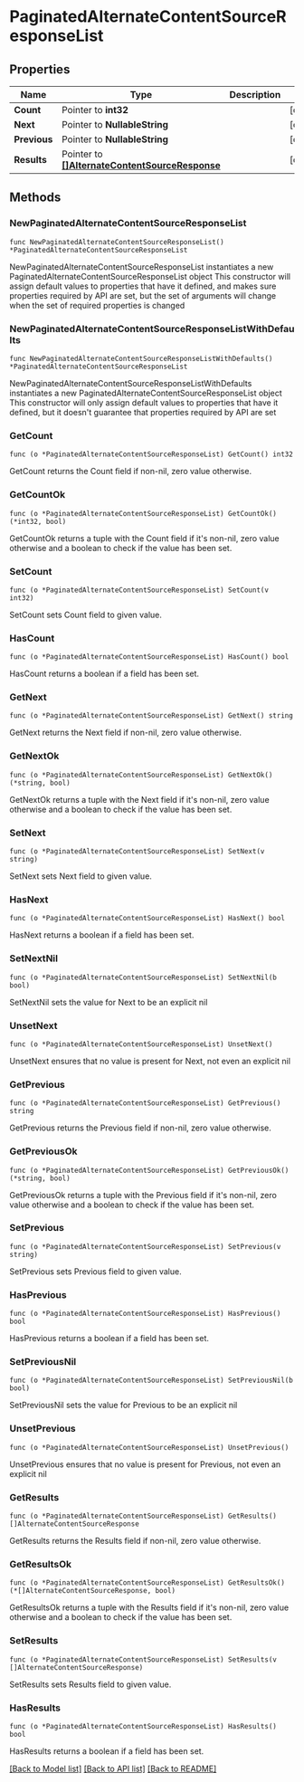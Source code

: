 # PaginatedAlternateContentSourceResponseList

## Properties

Name | Type | Description | Notes
------------ | ------------- | ------------- | -------------
**Count** | Pointer to **int32** |  | [optional] 
**Next** | Pointer to **NullableString** |  | [optional] 
**Previous** | Pointer to **NullableString** |  | [optional] 
**Results** | Pointer to [**[]AlternateContentSourceResponse**](AlternateContentSourceResponse.md) |  | [optional] 

## Methods

### NewPaginatedAlternateContentSourceResponseList

`func NewPaginatedAlternateContentSourceResponseList() *PaginatedAlternateContentSourceResponseList`

NewPaginatedAlternateContentSourceResponseList instantiates a new PaginatedAlternateContentSourceResponseList object
This constructor will assign default values to properties that have it defined,
and makes sure properties required by API are set, but the set of arguments
will change when the set of required properties is changed

### NewPaginatedAlternateContentSourceResponseListWithDefaults

`func NewPaginatedAlternateContentSourceResponseListWithDefaults() *PaginatedAlternateContentSourceResponseList`

NewPaginatedAlternateContentSourceResponseListWithDefaults instantiates a new PaginatedAlternateContentSourceResponseList object
This constructor will only assign default values to properties that have it defined,
but it doesn't guarantee that properties required by API are set

### GetCount

`func (o *PaginatedAlternateContentSourceResponseList) GetCount() int32`

GetCount returns the Count field if non-nil, zero value otherwise.

### GetCountOk

`func (o *PaginatedAlternateContentSourceResponseList) GetCountOk() (*int32, bool)`

GetCountOk returns a tuple with the Count field if it's non-nil, zero value otherwise
and a boolean to check if the value has been set.

### SetCount

`func (o *PaginatedAlternateContentSourceResponseList) SetCount(v int32)`

SetCount sets Count field to given value.

### HasCount

`func (o *PaginatedAlternateContentSourceResponseList) HasCount() bool`

HasCount returns a boolean if a field has been set.

### GetNext

`func (o *PaginatedAlternateContentSourceResponseList) GetNext() string`

GetNext returns the Next field if non-nil, zero value otherwise.

### GetNextOk

`func (o *PaginatedAlternateContentSourceResponseList) GetNextOk() (*string, bool)`

GetNextOk returns a tuple with the Next field if it's non-nil, zero value otherwise
and a boolean to check if the value has been set.

### SetNext

`func (o *PaginatedAlternateContentSourceResponseList) SetNext(v string)`

SetNext sets Next field to given value.

### HasNext

`func (o *PaginatedAlternateContentSourceResponseList) HasNext() bool`

HasNext returns a boolean if a field has been set.

### SetNextNil

`func (o *PaginatedAlternateContentSourceResponseList) SetNextNil(b bool)`

 SetNextNil sets the value for Next to be an explicit nil

### UnsetNext
`func (o *PaginatedAlternateContentSourceResponseList) UnsetNext()`

UnsetNext ensures that no value is present for Next, not even an explicit nil
### GetPrevious

`func (o *PaginatedAlternateContentSourceResponseList) GetPrevious() string`

GetPrevious returns the Previous field if non-nil, zero value otherwise.

### GetPreviousOk

`func (o *PaginatedAlternateContentSourceResponseList) GetPreviousOk() (*string, bool)`

GetPreviousOk returns a tuple with the Previous field if it's non-nil, zero value otherwise
and a boolean to check if the value has been set.

### SetPrevious

`func (o *PaginatedAlternateContentSourceResponseList) SetPrevious(v string)`

SetPrevious sets Previous field to given value.

### HasPrevious

`func (o *PaginatedAlternateContentSourceResponseList) HasPrevious() bool`

HasPrevious returns a boolean if a field has been set.

### SetPreviousNil

`func (o *PaginatedAlternateContentSourceResponseList) SetPreviousNil(b bool)`

 SetPreviousNil sets the value for Previous to be an explicit nil

### UnsetPrevious
`func (o *PaginatedAlternateContentSourceResponseList) UnsetPrevious()`

UnsetPrevious ensures that no value is present for Previous, not even an explicit nil
### GetResults

`func (o *PaginatedAlternateContentSourceResponseList) GetResults() []AlternateContentSourceResponse`

GetResults returns the Results field if non-nil, zero value otherwise.

### GetResultsOk

`func (o *PaginatedAlternateContentSourceResponseList) GetResultsOk() (*[]AlternateContentSourceResponse, bool)`

GetResultsOk returns a tuple with the Results field if it's non-nil, zero value otherwise
and a boolean to check if the value has been set.

### SetResults

`func (o *PaginatedAlternateContentSourceResponseList) SetResults(v []AlternateContentSourceResponse)`

SetResults sets Results field to given value.

### HasResults

`func (o *PaginatedAlternateContentSourceResponseList) HasResults() bool`

HasResults returns a boolean if a field has been set.


[[Back to Model list]](../README.md#documentation-for-models) [[Back to API list]](../README.md#documentation-for-api-endpoints) [[Back to README]](../README.md)


